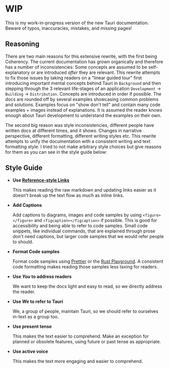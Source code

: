 # WIP

This is my work-in-progress version of the new Tauri documentation. Beware of
typos, inaccuracies, mistakes, and missing pages!

## Reasoning

There are two main reasons for this extensive rewrite, with the first being
Coherency. The current documentation has grown organically and therefore has a
number of inconsistencies: Some concepts are assumed to be self-explanatory or
are introduced _after_ they are relevant. This rewrite attempts to fix those
issues by taking readers on a "linear guided tour" first introducing important
mental concepts behind Tauri in `Background` and then stepping through the 3
relevant life-stages of an application `Development` -> `Building` ->
`Distribution`. Concepts are introduced in order if possible. The docs are
rounded off by several examples showcasing common problems and solutions.
Examples focus on "show don't tell" and contain many code examples + images
instead of explanations. It is assumed the reader knows enough about Tauri
development to understand the examples on their own.

The second big reason was style inconsistencies, different people have written
docs at different times, and it shows. Changes in narrative perspective,
different formatting, different writing styles etc. This rewrite attempts to
unify the documentation with a consistent writing and text formatting style. I
tried to not make arbitrary style choices but give reasons for them as you can
see in the style guide below:

## Style Guide

- **Use [Reference-style Links]**

  This makes reading the raw markdown and updating links easier as it doesn't
  break up the text flow as much as inline links.

- **Add Captions**

  Add captions to diagrams, images and code samples by using `<figure></figure>`
  and `<figcaption></figcaption>` if possible. This is good for accessibility
  and being able to refer to code samples. Small code snippets, like individual
  commands, that are explained through prose don't need captions, but larger
  code samples that we would refer people to should.

- **Format Code samples**

  Format code samples using [Prettier] or the [Rust Playground]. A consistent
  code formatting makes reading those samples less taxing for readers.

- **Use *You* to address readers**

  We want to keep the docs light and easy to read, so we directly address the reader.

- **Use *We* to refer to Tauri**

  We, a group of people, maintain Tauri, so we should refer to ourselves in-text as a group too.

- **Use present tense**

  This makes the text easier to comprehend. Make an exception for planned or
  obsolete features, using future or past tense as appropriate.

- **Use active voice**

  This makes the text more engaging and easier to comprehend.

[reference-style links]:
  https://www.markdownguide.org/basic-syntax/#reference-style-links
[prettier]: https://prettier.io/playground
[rust playground]: https://play.rust-lang.org/

